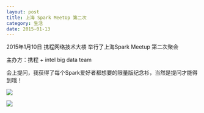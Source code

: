 ```yaml
---
layout: post
title: 上海 Spark MeetUp 第二次
category: 生活
date: 2015-01-13
---
```


2015年1月10日 携程网络技术大楼 举行了上海Spark Meetup 第二次聚会

主办方：携程 + intel big data team

会上提问，我获得了每个Spark爱好者都想要的限量版纪念衫，当然是提问才能得到哦！

<img src="http://a1.qpic.cn/psb?/V14Xe88Z3oNG7m/CcNVAFxJKawKqq.J20SEGlghV*M7bqQDN907GVZ445M!/b/dDIsjeLhIgAA&bo=IAMrBLAEQAYFCNU!&rf=viewer_4"></img>



<img src="http://a1.qpic.cn/psb?/V14Xe88Z3oNG7m/lKqF5SwOcQE82eNggiPa*ir18FZOAT90WjA5i3DUNSA!/b/dHpYJ.PoPwAA&bo=IAMrBLAEQAYFAN0!&rf=viewer_4" ></img>